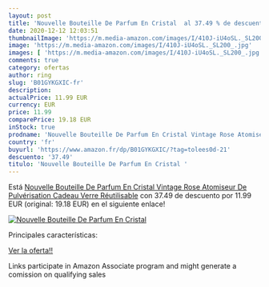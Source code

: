```yaml
---
layout: post
title: 'Nouvelle Bouteille De Parfum En Cristal  al 37.49 % de descuento'
date: 2020-12-12 12:03:51
thumbnailImage: 'https://m.media-amazon.com/images/I/410J-iU4oSL._SL200_.jpg'
image: 'https://m.media-amazon.com/images/I/410J-iU4oSL._SL200_.jpg'
images: [ 'https://m.media-amazon.com/images/I/410J-iU4oSL._SL200_.jpg' ]
comments: true
category: ofertas
author: ring
slug: 'B01GYKGXIC-fr'
description:
actualPrice: 11.99 EUR
currency: EUR
price: 11.99
comparePrice: 19.18 EUR
inStock: true
prodname: 'Nouvelle Bouteille De Parfum En Cristal Vintage Rose Atomiseur De Pulvérisation Cadeau Verre Réutilisable'
country: 'fr'
buyurl: 'https://www.amazon.fr/dp/B01GYKGXIC/?tag=tolees0d-21'
descuento: '37.49'
titulo: 'Nouvelle Bouteille De Parfum En Cristal '
---
```


Está [Nouvelle Bouteille De Parfum En Cristal Vintage Rose Atomiseur De Pulvérisation Cadeau Verre Réutilisable](https://www.amazon.fr/dp/B01GYKGXIC/?tag=tolees0d-21) con 37.49 de descuento por 11.99 EUR (original: 19.18 EUR) en el siguiente enlace!

[![Nouvelle Bouteille De Parfum En Cristal ](https://m.media-amazon.com/images/I/410J-iU4oSL._SL200_.jpg)](https://www.amazon.fr/dp/B01GYKGXIC/?tag=tolees0d-21)

Principales características:


[Ver la oferta!!](https://www.amazon.fr/dp/B01GYKGXIC/?tag=tolees0d-21)

Links participate in Amazon Associate program and might generate a comission on qualifying sales


